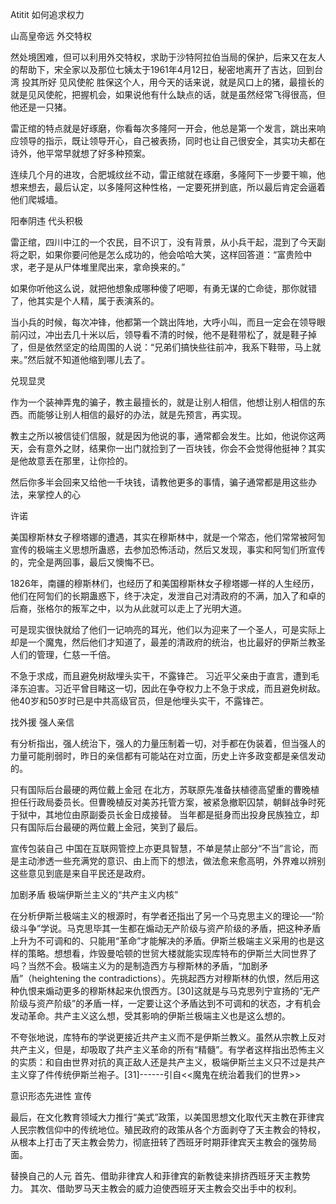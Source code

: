 Atitit 如何追求权力

 
山高皇帝远 外交特权

然处境困难，但可以利用外交特权，求助于沙特阿拉伯当局的保护，后来又在友人的帮助下，宋全家以及那位七姨太于1961年4月12日，秘密地离开了吉达，回到台湾
投其所好 见风使舵
胜保这个人，用今天的话来说，就是风口上的猪，最擅长的就是见风使舵，把握机会，如果说他有什么缺点的话，就是虽然经常飞得很高，但他还是一只猪。

雷正绾的特点就是好琢磨，你看每次多隆阿一开会，他总是第一个发言，跳出来响应领导的指示，既让领导开心，自己被表扬，同时也让自己很安全，其实功夫都在诗外，他平常早就想了好多种预案。

连续几个月的进攻，合肥城纹丝不动，雷正绾就在琢磨，多隆阿下一步要干嘛，他想来想去，最后认定，以多隆阿这种性格，一定要死拼到底，所以最后肯定会逼着他们爬城墙。


阳奉阴违  代头积极

雷正绾，四川中江的一个农民，目不识丁，没有背景，从小兵干起，混到了今天副将之职，如果你要问他是怎么成功的，他会哈哈大笑，这样回答道：“富贵险中求，老子是从尸体堆里爬出来，拿命换来的。”

如果你听他这么说，就把他想象成哪种傻了吧唧，有勇无谋的亡命徒，那你就错了，他其实是个人精，属于表演系的。

当小兵的时候，每次冲锋，他都第一个跳出阵地，大呼小叫，而且一定会在领导眼前闪过，冲出去几十米以后，领导看不清的时候，他不是鞋带松了，就是鞋子掉了，但是依然坚定的给周围的人说：“兄弟们搞快些往前冲，我系下鞋带，马上就来。”然后就不知道他缩到哪儿去了。


兑现显灵

作为一个装神弄鬼的骗子，教主最擅长的，就是让别人相信，他想让别人相信的东西。而能够让别人相信的最好的办法，就是先预言，再实现。

教主之所以被信徒们信服，就是因为他说的事，通常都会发生。比如，他说你这两天，会有意外之财，结果你一出门就捡到了一百块钱，你会不会觉得他挺神？其实是他故意丢在那里，让你捡的。

然后你多半会回来又给他一千块钱，请教他更多的事情，骗子通常都是用这些办法，来掌控人的心

许诺

美国穆斯林女子穆塔娜的遭遇，其实在穆斯林中，就是一个常态，他们常常被阿訇宣传的极端主义思想所蛊惑，去参加恐怖活动，然后又发现，事实和阿訇们所宣传的，完全是两回事，最后又懊悔不已。

1826年，南疆的穆斯林们，也经历了和美国穆斯林女子穆塔娜一样的人生经历，他们在阿訇们的长期蛊惑下，终于决定，发泄自己对清政府的不满，加入了和卓的后裔，张格尔的叛军之中，以为从此就可以走上了光明大道。

可是现实很快就给了他们一记响亮的耳光，他们以为迎来了一个圣人，可是实际上却是一个魔鬼，然后他们才知道了，最差的清政府的统治，也比最好的伊斯兰教圣人们的管理，仁慈一千倍。


不急于求成，而且避免树敌埋头实干，不露锋芒。
习近平父亲由于直言，遭到毛泽东迫害。习近平曾目睹这一切，因此在争夺权力上不急于求成，而且避免树敌。他40岁和50岁时已是中共高级官员，但是他埋头实干，不露锋芒。

找外援
强人亲信 

有分析指出，强人统治下，强人的力量压制着一切，对手都在伪装着，但当强人的力量可能削弱时，昨日的亲信都有可能站在对立面，历史上许多政变都是亲信发动的。


只有国际后台最硬的两位戴上金冠
在北方，苏联原先准备扶植德高望重的曹晚植担任行政局委员长。但曹晚植反对美苏托管方案，被紧急撤职囚禁，朝鲜战争时死于狱中，其地位由原副委员长金日成接替。
当年都是挺身而出投身民族独立，却只有国际后台最硬的两位戴上金冠，笑到了最后。



宣传包装自己
中国在互联网管控上亦更具智慧，不单是禁止部分“不当”言论，而是主动渗透一些充满党的意识、由上而下的想法，做法愈来愈高明，外界难以辨别这些意见到底是来自平民还是政府。

加剧矛盾
极端伊斯兰主义的“共产主义内核”

在分析伊斯兰极端主义的根源时，有学者还指出了另一个马克思主义的理论──“阶级斗争”学说。马克思毕其一生都在煽动无产阶级与资产阶级的矛盾，把这种矛盾上升为不可调和的、只能用“革命”才能解决的矛盾。伊斯兰极端主义采用的也是这样的策略。想想看，炸毁曼哈顿的世贸大楼就能实现库特布的伊斯兰大同世界了吗？当然不会。极端主义为的是制造西方与穆斯林的矛盾，“加剧矛盾”（heightening the contradictions）。先挑起西方对穆斯林的仇恨，然后用这种仇恨来煽动更多的穆斯林起来仇恨西方。[30]这就是与马克思列宁宣扬的“无产阶级与资产阶级”的矛盾一样，一定要让这个矛盾达到不可调和的状态，才有机会发动革命。共产主义这么想，受其影响的伊斯兰极端主义也是这么想的。

不夸张地说，库特布的学说更接近共产主义而不是伊斯兰教义。虽然从宗教上反对共产主义，但是，却吸取了共产主义革命的所有“精髓”。有学者这样指出恐怖主义的实质：和自由世界对抗的真正敌人还是共产主义，极端伊斯兰主义只不过是共产主义穿了件传统伊斯兰袍子。[31]------引自<<魔鬼在统治着我们的世界>>

意识形态先进性 宣传

最后，在文化教育领域大力推行“美式”政策，以美国思想文化取代天主教在菲律宾人民宗教信仰中的传统地位。殖民政府的政策从各个方面剥夺了天主教会的特权，从根本上打击了天主教会势力，彻底扭转了西班牙时期菲律宾天主教会的强势局面。


替换自己的人元
首先、借助非律宾人和菲律宾的新教徒来排挤西班牙天主教势力。
其次、借助罗马天主教会的威力迫使西班牙天主教会交出手中的权利。

